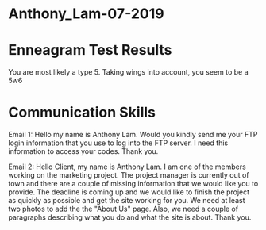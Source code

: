 # Anthony_Lam-07-2019

# Enneagram Test Results

You are most likely a type 5. Taking wings into account, you seem to be a 5w6

# Communication Skills

Email 1: Hello my name is Anthony Lam. Would you kindly send me your FTP login information that you use to log into the FTP server. I need this information to access your codes. Thank you.  

Email 2: Hello Client, my name is Anthony Lam. I am one of the members working on the marketing project. The project manager is currently out of town and there are a couple of missing information that we would like you to provide. The deadline is coming up and we would like to finish the project as quickly as possible and get the site working for you. We need at least two photos to add the the "About Us" page. Also, we need a couple of paragraphs describing what you do and what the site is about. Thank you.
